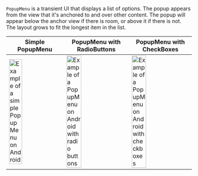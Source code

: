 `PopupMenu` is a transient UI that displays a list of options. The popup appears from the view that it's anchored to and over other content. The popup will appear below the anchor view if there is room, or above it if there is not. The layout grows to fit the longest item in the list.

| Simple PopupMenu                                                                                                                                                                                         | PopupMenu with RadioButtons                                                                                                                                                                                                 | PopupMenu with CheckBoxes                                                                                                                                                                                             |
| -------------------------------------------------------------------------------------------------------------------------------------------------------------------------------------------------------- | --------------------------------------------------------------------------------------------------------------------------------------------------------------------------------------------------------------------------- | --------------------------------------------------------------------------------------------------------------------------------------------------------------------------------------------------------------------- |
| <img src="https://static2.sharepointonline.com/files/fabric/fabric-website/images/controls/android/surfaces/popup_menu_simple.jpg" alt="Example of a simple PopupMenu on Android" style="width: 50%;" /> | <img src="https://static2.sharepointonline.com/files/fabric/fabric-website/images/controls/android/surfaces/popup_menu_radio_buttons.jpg" alt="Example of a PopupMenu on Android with radio buttons" style="width: 50%;" /> | <img src="https://static2.sharepointonline.com/files/fabric/fabric-website/images/controls/android/surfaces/popup_menu_checkboxes.jpg" alt="Example of a PopupMenu on Android with checkboxes" style="width: 50%;" /> |
